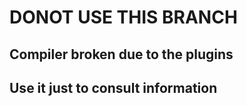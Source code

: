 <h1>DONOT USE THIS BRANCH</h1>
<h2>Compiler broken due to the plugins</h2>
<h2>Use it just to consult information</h2>
